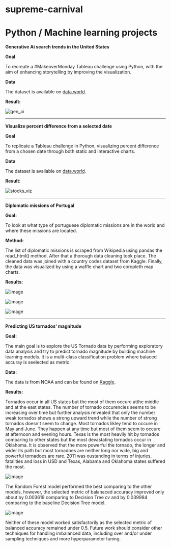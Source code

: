 # supreme-carnival
# **Python / Machine learning projects**

**Generative Ai search trends in the United States**

**Goal**

To recreate a #MakeoverMonday Tableau challenge using Python, with the aim of enhancing storytelling by improving the visualization.

**Data**

The dataset is available on [data.world](https://data.world/makeovermonday/generative-ai-search-trends-in-the-united-states).

**Result:**

![gen_ai](https://github.com/DevJupyHUB/supreme-carnival/assets/125738232/de0922c3-0ec7-4f23-ae78-bf8cff1edbf9)

-------------------------------------------------------------------------------------------------------------------

**Visualize percent difference from a selected date**

**Goal**

To replicate a Tableau challenge in Python, visualizing percent difference from a chosen date through both static and interactive charts.

**Data**

The dataset is available on [data.world](https://data.world/missdataviz/wow22w3-stocks-jan22).

**Result:**

![stocks_viz](https://github.com/DevJupyHUB/supreme-carnival/assets/125738232/9a7ac958-d330-4c13-9028-e6c47f014ce9)

-------------------------------------------------------------------------------------------------------------------

**Diplomatic missions of Portugal**

**Goal:**

To look at what type of portuguese diplomatic missions are in the world and where these missions are located.

**Method:**

The list of diplomatic missions is scraped from Wikipedia using pandas the read_html() method. After that a thorough data cleaning took place. The cleaned data was joined with a country codes dataset from Kaggle. Finally, the data was visualized by using a waffle chart and two coropleth map charts.

**Results:**

![image](https://github.com/DevJupyHUB/supreme-carnival/assets/125738232/8d1e3e75-72d5-4e21-bff9-7a023d1969dd)

![image](https://github.com/DevJupyHUB/supreme-carnival/assets/125738232/4515d0ea-c30d-443a-b2c2-1991888900a5)

![image](https://github.com/DevJupyHUB/supreme-carnival/assets/125738232/8e8d90e1-cdd2-467f-9f1e-2d33859338bf)


-----------------------------------------------------------------------------------------------------

**Predicting US tornados' magnitude**

**Goal:**

The main goal is to explore the US Tornado data by performing exploratory data analysis and try to predict tornado magnitude by building machine learning models. It is a multi-class classification problem where balaced accuray is seelected as metric.

**Data:**

The data is from NOAA and can be found on [Kaggle](https://www.kaggle.com/datasets/sujaykapadnis/tornados).

**Results:**

Tornados occur in all US states but the most of them occure atthe middle and at the east states. The number of tornado occurencies seems to be increasing over time but further analysis relvealed that only the number weak tornados shows a strong upward trend while the number of strong tornados doesn't seem to change. Most tornados likley tend to occure in May and June. They happen at any time but most of them seem to occure at afternoon and evening hours. Texas is the most heavily hit by tornados comparing to other states but the most devastating tornados occur in Oklahoma. It is observed that the more powerful the tornado, the longer and wider its path but most tornadoes are neither long nor wide, big and powerful tornadoes are rare. 2011 was oustanding in terms of injuries, fatalities and loss in USD and Texas, Alabama and Oklahoma states suffered the most.

![image](https://github.com/DevJupyHUB/supreme-carnival/assets/125738232/3b09568f-0c1a-403f-983f-2c7102513859)

The Random Forest model performed the best comparing to the other models, however, the selected metric of balanaced accuracy improved only about by 0.003619 comparing to Decision Tree cv and by 0.039984 comparing to the baseline Decision Tree model.

![image](https://github.com/DevJupyHUB/supreme-carnival/assets/125738232/37e16eee-1e6b-4573-b8dd-45ff85b9743b)

Neither of these model worked satisfactorily as the selected metric of balanced accuracy remained under 0.5. Future work should consider other techniques for handling imbalanced data, including over and/or under sampling techniques and more hyperparameter tuning.

